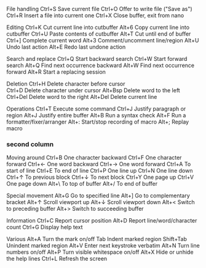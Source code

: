 File handling
Ctrl+S   	Save current file
Ctrl+O	Offer to write file ("Save as")
Ctrl+R	Insert a file into current one
Ctrl+X	Close buffer, exit from nano

Editing
Ctrl+K   	Cut current line into cutbuffer
Alt+6	Copy current line into cutbuffer
Ctrl+U	Paste contents of cutbuffer
Alt+T	Cut until end of buffer
Ctrl+]	Complete current word
Alt+3	Comment/uncomment line/region
Alt+U	Undo last action
Alt+E	Redo last undone action

Search and replace
Ctrl+Q   	Start backward search
Ctrl+W	Start forward search
Alt+Q	Find next occurrence backward
Alt+W	Find next occurrence forward
Alt+R	Start a replacing session

Deletion
Ctrl+H	Delete character before cursor      
Ctrl+D	Delete character under cursor
Alt+Bsp	Delete word to the left
Ctrl+Del   	Delete word to the right
Alt+Del	Delete current line

Operations
Ctrl+T   	Execute some command
Ctrl+J	Justify paragraph or region
Alt+J	Justify entire buffer
Alt+B	Run a syntax check
Alt+F	Run a formatter/fixer/arranger
Alt+:	Start/stop recording of macro
Alt+;	Replay macro

### second column

Moving around
Ctrl+B   	One character backward
Ctrl+F	One character forward
Ctrl+←	One word backward
Ctrl+→	One word forward
Ctrl+A	To start of line
Ctrl+E	To end of line
Ctrl+P	One line up
Ctrl+N	One line down
Ctrl+↑	To previous block
Ctrl+↓	To next block
Ctrl+Y	One page up
Ctrl+V	One page down
Alt+\	To top of buffer
Alt+/	To end of buffer

Special movement
Alt+G    	Go to specified line
Alt+]	Go to complementary bracket
Alt+↑	Scroll viewport up
Alt+↓	Scroll viewport down
Alt+<	Switch to preceding buffer
Alt+>	Switch to succeeding buffer

Information
Ctrl+C   	Report cursor position
Alt+D	Report line/word/character count
Ctrl+G	Display help text

Various
Alt+A	Turn the mark on/off
Tab	Indent marked region
Shift+Tab   	Unindent marked region
Alt+V	Enter next keystroke verbatim
Alt+N	Turn line numbers on/off
Alt+P	Turn visible whitespace on/off
Alt+X	Hide or unhide the help lines
Ctrl+L	Refresh the screen

